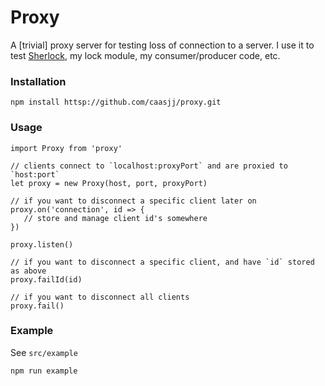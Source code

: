 # Proxy

A [trivial] proxy server for testing loss of connection to a server.  I use it to test [Sherlock](https://github.com/caasjj/sherlock.git), my lock module, my consumer/producer code, etc.

### Installation

    npm install httsp://github.com/caasjj/proxy.git
    
### Usage

    import Proxy from 'proxy'
    
    // clients connect to `localhost:proxyPort` and are proxied to `host:port`
    let proxy = new Proxy(host, port, proxyPort)
    
    // if you want to disconnect a specific client later on
    proxy.on('connection', id => {
       // store and manage client id's somewhere
    })
    
    proxy.listen()
    
    // if you want to disconnect a specific client, and have `id` stored as above
    proxy.failId(id)
    
    // if you want to disconnect all clients
    proxy.fail()
    
### Example

See `src/example`

    npm run example